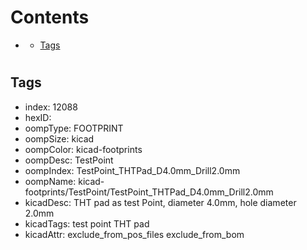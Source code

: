 



Contents
========

* [](#)
	* [Tags](#tags)

# 

## Tags

- index: 12088
- hexID: 
- oompType: FOOTPRINT
- oompSize: kicad
- oompColor: kicad-footprints
- oompDesc: TestPoint
- oompIndex: TestPoint_THTPad_D4.0mm_Drill2.0mm
- oompName: kicad-footprints/TestPoint/TestPoint_THTPad_D4.0mm_Drill2.0mm
- kicadDesc: THT pad as test Point, diameter 4.0mm, hole diameter 2.0mm
- kicadTags: test point THT pad
- kicadAttr: exclude_from_pos_files exclude_from_bom
